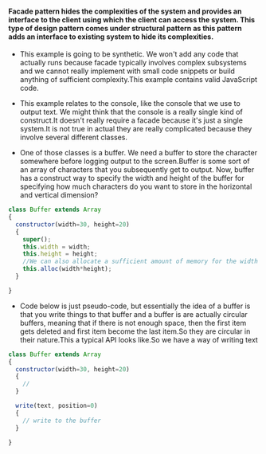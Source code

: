 #### Facade pattern hides the complexities of the system and provides an interface to the client using which the client can access the system. This type of design pattern comes under structural pattern as this pattern adds an interface to existing system to hide its complexities.

- This example is going to be synthetic. We won't add any code that actually runs because facade typically involves complex subsystems and we cannot really implement with small code snippets or build anything of sufficient complexity.This example contains valid JavaScript code.

- This example relates to the console, like the console that we use to output text. We might think that the console is a really single kind of construct.It doesn't really require a facade because it's just a single system.It is not true in actual they are really complicated because they involve several different classes.

- One of those classes is a buffer. We need a buffer to store the character somewhere before logging output to the screen.Buffer is some sort of an array of characters that you subsequently get to output. Now, buffer has a construct way to specify the width and height of the buffer for specifying how much characters do you want to store in the horizontal and vertical dimension?

```Javascript
class Buffer extends Array
{
  constructor(width=30, height=20)
  {
    super();
    this.width = width;
    this.height = height;
    //We can also allocate a sufficient amount of memory for the width and the height specified here.
    this.alloc(width*height);
  }

}

```

- Code below is just pseudo-code, but essentially the idea of a buffer is that you write things to that buffer and a buffer is are actually circular buffers, meaning that if there is not enough space, then the first item gets deleted and first item become the last item.So they are circular in their nature.This a typical API looks like.So we have a way of writing text

```Javascript
class Buffer extends Array
{
  constructor(width=30, height=20)
  {
    //
  }

  write(text, position=0)
  {
    // write to the buffer
  }

}

```
